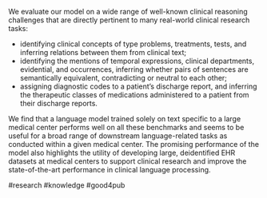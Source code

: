 We evaluate our model on a wide range of well-known clinical reasoning challenges that are directly pertinent to many real-world clinical research tasks:

- identifying clinical concepts of type problems, treatments, tests, and inferring relations between them from clinical text;
- identifying the mentions of temporal expressions, clinical departments, evidential, and occurrences, inferring whether pairs of sentences are semantically equivalent, contradicting or neutral to each other; 
- assigning diagnostic codes to a patient’s discharge report, and inferring the therapeutic classes of medications administered to a patient from their discharge reports. 

We find that a language model trained solely on text specific to a large medical center performs well on all these benchmarks and seems to be useful for a broad range of downstream language-related tasks as conducted within a given medical center. The promising performance of the model also highlights the utility of developing large, deidentified EHR datasets at medical centers to support clinical research and improve the state-of-the-art performance in clinical language processing.


#research  #knowledge  #good4pub 